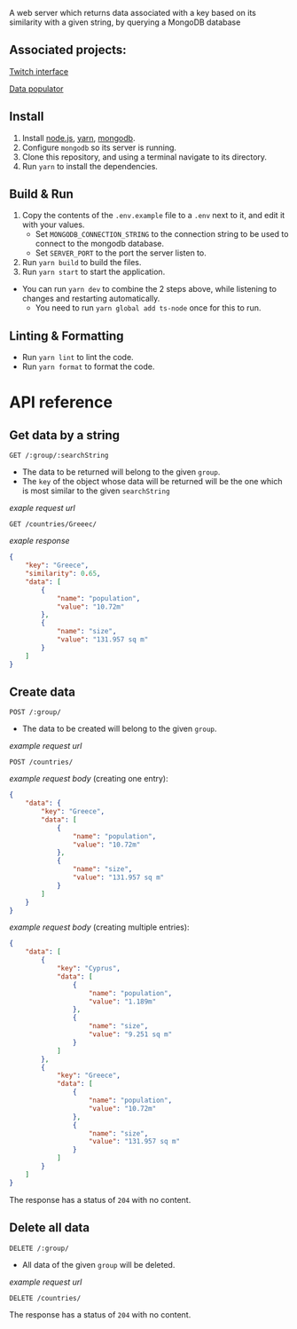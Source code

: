 A web server which returns data associated with a key based on its similarity with a given string, by querying a MongoDB database

## Associated projects:

[Twitch interface](https://github.com/themetalfleece/twitch-string-similarity-data-fetch)

[Data populator](https://github.com/themetalfleece/string-similarity-populator)

## Install

1. Install [node.js](https://nodejs.org/en/download/), [yarn](https://classic.yarnpkg.com/en/docs/install/), [mongodb](https://www.mongodb.com/try/download/community).
2. Configure `mongodb` so its server is running.
3. Clone this repository, and using a terminal navigate to its directory.
4. Run `yarn` to install the dependencies.

## Build & Run

1. Copy the contents of the `.env.example` file to a `.env` next to it, and edit it with your values.
    - Set `MONGODB_CONNECTION_STRING` to the connection string to be used to connect to the mongodb database.
    - Set `SERVER_PORT` to the port the server listen to.
2. Run `yarn build` to build the files.
3. Run `yarn start` to start the application.

-   You can run `yarn dev` to combine the 2 steps above, while listening to changes and restarting automatically.
    -   You need to run `yarn global add ts-node` once for this to run.

## Linting & Formatting

-   Run `yarn lint` to lint the code.
-   Run `yarn format` to format the code.

# API reference

## Get data by a string

`GET /:group/:searchString`

-   The data to be returned will belong to the given `group`.
-   The `key` of the object whose data will be returned will be the one which is most similar to the given `searchString`

_exaple request url_

`GET /countries/Greeec/`

_exaple response_

```json
{
    "key": "Greece",
    "similarity": 0.65,
    "data": [
        {
            "name": "population",
            "value": "10.72m"
        },
        {
            "name": "size",
            "value": "131.957 sq m"
        }
    ]
}
```

## Create data

`POST /:group/`

-   The data to be created will belong to the given `group`.

_example request url_

`POST /countries/`

_example request body_ (creating one entry):

```json
{
    "data": {
        "key": "Greece",
        "data": [
            {
                "name": "population",
                "value": "10.72m"
            },
            {
                "name": "size",
                "value": "131.957 sq m"
            }
        ]
    }
}
```

_example request body_ (creating multiple entries):

```json
{
    "data": [
        {
            "key": "Cyprus",
            "data": [
                {
                    "name": "population",
                    "value": "1.189m"
                },
                {
                    "name": "size",
                    "value": "9.251 sq m"
                }
            ]
        },
        {
            "key": "Greece",
            "data": [
                {
                    "name": "population",
                    "value": "10.72m"
                },
                {
                    "name": "size",
                    "value": "131.957 sq m"
                }
            ]
        }
    ]
}
```

The response has a status of `204` with no content.

## Delete all data

`DELETE /:group/`

-   All data of the given `group` will be deleted.

_example request url_

`DELETE /countries/`

The response has a status of `204` with no content.
